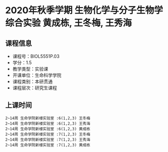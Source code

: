 # 2020年秋季学期 生物化学与分子生物学综合实验 黄成栋, 王冬梅, 王秀海






## 课程信息

- 课程号：BIOL5551P.03
- 学分：1.5
- 教学类型：实验课
- 开课单位：生命科学学院
- 课程类别：本研贯通
- 课程层次：研究生课程

## 上课时间

```
2~14周 生命学院新楼实验室 :6(1,2,3) 王冬梅
2~14周 生命学院新楼实验室 :6(1,2,3) 王秀海
2~14周 生命学院新楼实验室 :6(1,2,3) 黄成栋
2~14周 生命学院新楼实验室 :7(1,2,3) 王冬梅
2~14周 生命学院新楼实验室 :7(1,2,3) 王秀海
2~14周 生命学院新楼实验室 :7(1,2,3) 黄成栋
```


